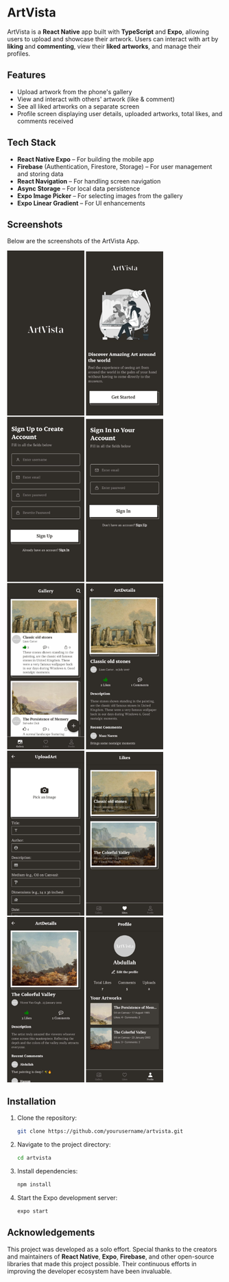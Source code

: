 # ArtVista

ArtVista is a **React Native** app built with **TypeScript** and **Expo**, allowing users to upload and showcase their artwork. Users can interact with art by **liking** and **commenting**, view their **liked artworks**, and manage their profiles.

## Features

- Upload artwork from the phone's gallery
- View and interact with others' artwork (like & comment)
- See all liked artworks on a separate screen
- Profile screen displaying user details, uploaded artworks, total likes, and comments received

## Tech Stack

- **React Native Expo** – For building the mobile app
- **Firebase** (Authentication, Firestore, Storage) – For user management and storing data
- **React Navigation** – For handling screen navigation
- **Async Storage** – For local data persistence
- **Expo Image Picker** – For selecting images from the gallery
- **Expo Linear Gradient** – For UI enhancements

## Screenshots

Below are the screenshots of the ArtVista App.

<div style="flex-direction: row; gap: 10px;">
  <img src="ArtVista/assets/screenshots/SplashScreen.jpg" width="180" />
  <img src="ArtVista/assets/screenshots/WelcomeScreen.jpg" width="180" />
  <img src="ArtVista/assets/screenshots/SignupScreen.jpg" width="180" />
  <img src="ArtVista/assets/screenshots/SigninScreen.jpg" width="180" />
  <img src="ArtVista/assets/screenshots/GalleryScreen.jpg" width="180" />
  <img src="ArtVista/assets/screenshots/ArtDetailsScreen.jpg" width="180" />
  <img src="ArtVista/assets/screenshots/UploadArtScreen.jpg" width="180" />
  <img src="ArtVista/assets/screenshots/LikesScreen.jpg" width="180" />
  <img src="ArtVista/assets/screenshots/ArtDetails1.jpg" width="180" />
  <img src="ArtVista/assets/screenshots/ProfileScreen.jpg" width="180" />
</div>

## Installation

1. Clone the repository:
   ```sh
   git clone https://github.com/yourusername/artvista.git
   ```
2. Navigate to the project directory:
   ```sh
   cd artvista
   ```
3. Install dependencies:
   ```sh
   npm install
   ```
4. Start the Expo development server:
   ```sh
   expo start
   ```

## Acknowledgements

This project was developed as a solo effort. Special thanks to the creators and maintainers of **React Native**, **Expo**, **Firebase**, and other open-source libraries that made this project possible. Their continuous efforts in improving the developer ecosystem have been invaluable.